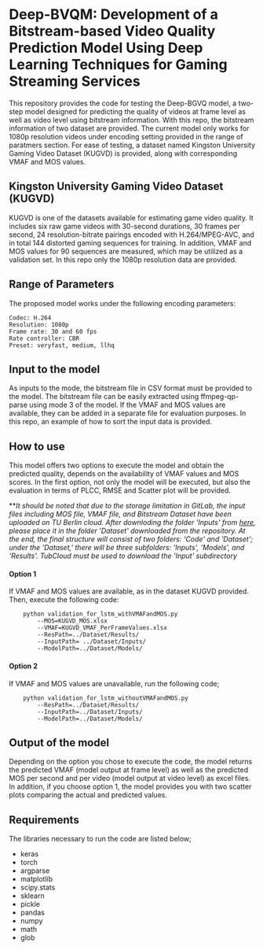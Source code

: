 # Deep-BVQM: Development of a Bitstream-based Video Quality Prediction Model Using Deep Learning Techniques for Gaming Streaming Services

This repository provides the code for testing the Deep-BGVQ model, a two-step model designed for predicting the quality of videos at frame level as well as video level using bitstream information. With this repo, the bitstream information of two dataset are provided.  The current model only works for 1080p resolution videos under encoding setting provided in the range of paratmers section. For ease of testing, a dataset named Kingston University Gaming Video Dataset (KUGVD) is provided, along with corresponding VMAF and MOS values. 

## Kingston University Gaming Video Dataset (KUGVD)

KUGVD is one of the datasets available for estimating game video quality. It includes six raw game videos with 30-second durations, 30 frames per second, 24 resolution-bitrate pairings encoded with H.264/MPEG-AVC, and in total 144 distorted gaming sequences for training. In addition, VMAF and MOS values for 90 sequences are measured, which may be utilized as a validation set. In this repo only the 1080p resolution data are provided. 

## Range of Parameters

The proposed model works under the following encoding parameters:
```
Codec: H.264
Resolution: 1080p
Frame rate: 30 and 60 fps
Rate controller: CBR
Preset: veryfast, medium, llhq
```
## Input to the model

As inputs to the mode, the bitstream file in CSV format must be provided to the model. The bitstream file can be easily extracted using ffmpeg-qp-parse using mode 3 of the model. If the VMAF and MOS values are available, they can be added in a separate file for evaluation purposes. In this repo, an example of how to sort the input data is provided. 

## How to use

This model offers two options to execute the model and obtain the predicted quality, depends on the availability of VMAF values and MOS scores. In the first option, not only the model will be executed, but also the evaluation in terms of PLCC, RMSE and Scatter plot will be provided. 

**_It should be noted that due to the storage limitation in GitLab, the input files including MOS file, VMAF file, and Bitstream Dataset have been uploaded on TU Berlin cloud. After downloding the folder 'Inputs' from [here](https://tubcloud.tu-berlin.de/s/dZNAkaFQipmC8K4), please place it in the folder 'Dataset' downloaded from the repository. At the end, the final structure will consist of two folders: 'Code' and 'Dataset'; under the 'Dataset,' there will be three subfolders: 'Inputs', 'Models', and 'Results'. TubCloud must be used to download the 'Input’ subdirectory_


#### Option 1

If VMAF and MOS values are available, as in the dataset KUGVD provided.  Then, execute the following code:

```
    python validation_for_lstm_withVMAFandMOS.py  
        --MOS=KUGVD_MOS.xlsx
        --VMAF=KUGVD_VMAF_PerFrameValues.xlsx 
        --ResPath=../Dataset/Results/
        --InputPath= ../Dataset/Inputs/ 
        --ModelPath=../Dataset/Models/
```

#### Option 2
If VMAF and MOS values are unavailable, run the following code;
```
    python validation_for_lstm_withoutVMAFandMOS.py  
        --ResPath=../Dataset/Results/
        --InputPath=../Dataset/Inputs/ 
        --ModelPath=../Dataset/Models/
```
## Output of the model

Depending on the option you chose to execute the code, the model returns the predicted VMAF (model output at frame level) as well as the predicted MOS per second and per video (model output at video level) as excel files. In addition, if you choose option 1, the model provides you with two scatter plots comparing the actual and predicted values.

## Requirements

The libraries necessary to run the code are listed below;

- keras
- torch
- argparse
- matplotlib
- scipy.stats 
- sklearn
- pickle
- pandas
- numpy
- math
- glob
